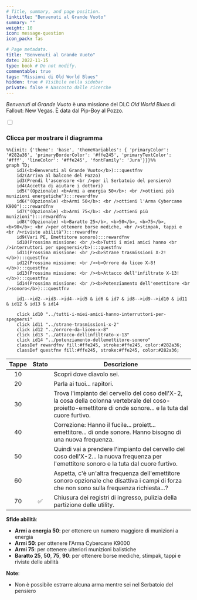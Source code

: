 ```yaml
---
# Title, summary, and page position.
linktitle: "Benvenuti al Grande Vuoto" 
summary: ""
weight: 10
icon: message-question
icon_pack: fas

# Page metadata.
title: "Benvenuti al Grande Vuoto"
date: 2022-11-15
type: book # Do not modify.
commentable: true
tags: "Missioni di Old World Blues"
hidden: true # Visibile nella sidebar
private: false # Nascosto dalle ricerche
---
```


<div class="fnv">


*Benvenuti al Grande Vuoto* è una missione del DLC *Old World Blues* di Fallout: New Vegas. È data dal Pip-Boy al Pozzo.


<section class="chart-collapse">
<input type="checkbox" name="collapse2" id="handle2">
<h3 class="handle">
<label for="handle2">Clicca per mostrare il diagramma</label>
</h3>
<div class="content">

```mermaid
%%{init: {'theme': 'base', 'themeVariables': { 'primaryColor': '#282a36', 'primaryBorderColor': '#ffe245', 'primaryTextColor': '#fff', 'lineColor': '#ffe245', 'fontFamily': 'Jura'}}}%%
graph TD;
    id1(<b>Benvenuti al Grande Vuoto</b>):::questfnv
    id2(Arriva al balcone del Pozzo)
    id3(Prendi l'ascensore <br />per il Serbatoio del pensiero)
    id4(Accetta di aiutare i dottori)
    id5("(Opzionale) <b>Armi a energia 50</b>: <br />ottieni più munizioni energetiche"):::rewardfnv
    id6("(Opzionale) <b>Armi 50</b>: <br />ottieni l'Arma Cybercane K900"):::rewardfnv
    id7("(Opzionale) <b>Armi 75</b>: <br />ottieni più munizioni"):::rewardfnv 
    id8("(Opzionale) <b>Baratto 25</b>, <b>50</b>, <b>75</b>, <b>90</b>: <br />per ottenere borse mediche, <br />stimpak, tappi e <br />riviste abilità"):::rewardfnv
    id9(Vari PE, Emettitore sonoro):::rewardfnv
    id10(Prossima missione: <br /><b>Tutti i miei amici hanno <br />interruttori per spegnersi</b>):::questfnv
    id11(Prossima missione: <br /><b>Strane trasmissioni X-2!</b>):::questfnv
    id12(Prossima missione: <br /><b>Orrore da liceo X-8!</b>):::questfnv
    id13(Prossima missione: <br /><b>Attacco dell'infiltrato X-13!</b>):::questfnv
    id14(Prossima missione: <br /><b>Potenziamento dell'emettitore <br />sonoro</b>):::questfnv
    
    id1-->id2-->id3-->id4-->id5 & id6 & id7 & id8-->id9-->id10 & id11 & id12 & id13 & id14
    
    click id10 "../tutti-i-miei-amici-hanno-interruttori-per-spegnersi"
    click id11 "../strane-trasmissioni-x-2"
    click id12 "../orrore-da-liceo-x-8"
    click id13 "../attacco-dellinfiltrato-x-13"
    click id14 "../potenziamento-dellemettitore-sonoro"
    classDef rewardfnv fill:#ffe245, stroke:#ffe245, color:#282a36;
    classDef questfnv fill:#ffe245, stroke:#ffe245, color:#282a36;
```

</div>
</section>

| Tappe |       Stato        | Descrizione |
|:-----:|:------------------:| ----------- |
|                           10                          |            | Scopri dove diavolo sei.                                                                                                                                                    |
|                           20                          |            | Parla ai tuoi... rapitori.                                                                                                                                                  |
|                           30                          |            | Trova l'impianto del cervello del coso dell'X-2, la cosa della colonna vertebrale del coso-proietto-emettitore di onde sonore... e la tuta dal cuore furtivo.               |
|                           40                          |            | Correzione: Hanno il fucile... proiett... emettitore... di onde sonore. Hanno bisogno di una nuova frequenza.                                                               |
|                           50                          |            | Quindi vai a prendere l'impianto del cervello del coso dell'X-2... la nuova frequenza per l'emettitore sonoro e la tuta dal cuore furtivo.                                  |
|                           60                          |            | Aspetta, c'è un'altra frequenza dell'emettitore sonoro opzionale che disattiva i campi di forza che non sono sulla frequenza richiesta...?                                  |
|                           70                          | :white_check_mark: | Chiusura dei registri di ingresso, pulizia della partizione delle utility.                                                                                                  |



**Sfide abilità**:
- **Armi a energia 50**: per ottenere un numero maggiore di munizioni a energia
- **Armi 50**: per ottenere l'Arma Cybercane K9000
- **Armi 75**: per ottenere ulteriori munizioni balistiche
- **Baratto 25**, **50**, **75**, **90**: per ottenere borse mediche, stimpak, tappi e riviste delle abilità



**Note**:
- Non è possibile estrarre alcuna arma mentre sei nel Serbatoio del pensiero


</div>


